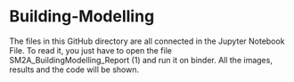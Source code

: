 # Building-Modelling
The files in this GitHub directory are all connected in the Jupyter Notebook File.
To read it, you just have to open the file SM2A_BuildingModelling_Report (1) and run it on binder. 
All the images, results and the code will be shown. 
